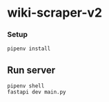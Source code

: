 # wiki-scraper-v2

### Setup
```
pipenv install
```

## Run server
```
pipenv shell
fastapi dev main.py
```

